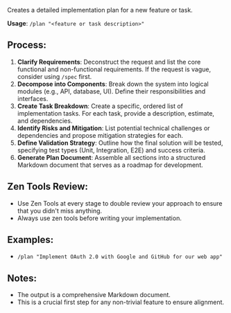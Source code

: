 Creates a detailed implementation plan for a new feature or task.

**Usage**: `/plan "<feature or task description>"`

## Process:
1.  **Clarify Requirements**: Deconstruct the request and list the core functional and non-functional requirements. If the request is vague, consider using `/spec` first.
2.  **Decompose into Components**: Break down the system into logical modules (e.g., API, database, UI). Define their responsibilities and interfaces.
3.  **Create Task Breakdown**: Create a specific, ordered list of implementation tasks. For each task, provide a description, estimate, and dependencies.
4.  **Identify Risks and Mitigation**: List potential technical challenges or dependencies and propose mitigation strategies for each.
5.  **Define Validation Strategy**: Outline how the final solution will be tested, specifying test types (Unit, Integration, E2E) and success criteria.
6.  **Generate Plan Document**: Assemble all sections into a structured Markdown document that serves as a roadmap for development.

## Zen Tools Review:
- Use Zen Tools at every stage to double review your approach to ensure that you didn't miss anything.
- Always use zen tools before writing your implementation.

## Examples:
-   `/plan "Implement OAuth 2.0 with Google and GitHub for our web app"`

## Notes:
-   The output is a comprehensive Markdown document.
-   This is a crucial first step for any non-trivial feature to ensure alignment.
